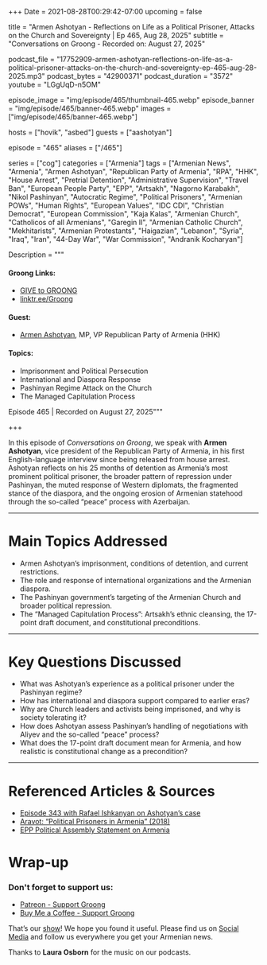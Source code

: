 +++
Date = 2021-08-28T00:29:42-07:00
upcoming = false

title = "Armen Ashotyan - Reflections on Life as a Political Prisoner, Attacks on the Church and Sovereignty | Ep 465, Aug 28, 2025"
subtitle = "Conversations on Groong - Recorded on: August 27, 2025"

podcast_file = "17752909-armen-ashotyan-reflections-on-life-as-a-political-prisoner-attacks-on-the-church-and-sovereignty-ep-465-aug-28-2025.mp3"
podcast_bytes = "42900371"
podcast_duration = "3572"
youtube = "LGgUqD-n5OM"

episode_image = "img/episode/465/thumbnail-465.webp"
episode_banner = "img/episode/465/banner-465.webp"
images = ["img/episode/465/banner-465.webp"]

hosts = ["hovik", "asbed"]
guests = ["aashotyan"]

episode = "465"
aliases = ["/465"]

series = ["cog"]
categories = ["Armenia"]
tags = ["Armenian News", "Armenia", "Armen Ashotyan", "Republican Party of Armenia", "RPA", "HHK", "House Arrest", "Pretrial Detention", "Administrative Supervision", "Travel Ban", "European People Party", "EPP", "Artsakh", "Nagorno Karabakh", "Nikol Pashinyan", "Autocratic Regime", "Political Prisoners", "Armenian POWs", "Human Rights", "European Values", "IDC CDI", "Christian Democrat", "European Commission", "Kaja Kalas", "Armenian Church", "Catholicos of all Armenians", "Garegin II", "Armenian Catholic Church", "Mekhitarists", "Armenian Protestants", "Haigazian", "Lebanon", "Syria", "Iraq", "Iran", "44-Day War", "War Commission", "Andranik Kocharyan"]

Description = """

#### Groong Links:
* [GIVE to GROONG](https://podcasts.groong.org/donate)
* [linktr.ee/Groong](https://linktr.ee/groong)

#### Guest:
* [Armen Ashotyan](/guest/ashotyan), MP, VP Republican Party of Armenia (HHK)

#### Topics:
* Imprisonment and Political Persecution
* International and Diaspora Response
* Pashinyan Regime Attack on the Church
* The Managed Capitulation Process


Episode 465 | Recorded on August 27, 2025"""

+++

In this episode of *Conversations on Groong*, we speak with **Armen Ashotyan**, vice president of the Republican Party of Armenia, in his first English-language interview since being released from house arrest. Ashotyan reflects on his 25 months of detention as Armenia’s most prominent political prisoner, the broader pattern of repression under Pashinyan, the muted response of Western diplomats, the fragmented stance of the diaspora, and the ongoing erosion of Armenian statehood through the so-called “peace” process with Azerbaijan.  

---

# Main Topics Addressed
- Armen Ashotyan’s imprisonment, conditions of detention, and current restrictions.  
- The role and response of international organizations and the Armenian diaspora.
- The Pashinyan government’s targeting of the Armenian Church and broader political repression.  
- The “Managed Capitulation Process”: Artsakh’s ethnic cleansing, the 17-point draft document, and constitutional preconditions.  

---

# Key Questions Discussed
- What was Ashotyan’s experience as a political prisoner under the Pashinyan regime?  
- How has international and diaspora support compared to earlier eras?  
- Why are Church leaders and activists being imprisoned, and why is society tolerating it?  
- How does Ashotyan assess Pashinyan’s handling of negotiations with Aliyev and the so-called “peace” process?  
- What does the 17-point draft document mean for Armenia, and how realistic is constitutional change as a precondition?  

---

# Referenced Articles & Sources
- [Episode 343 with Rafael Ishkanyan on Ashotyan’s case](https://podcasts.groong.org/343)  
- [Aravot: “Political Prisoners in Armenia” (2018)](https://en.aravot.am/2018/05/07/212112/)  
- [EPP Political Assembly Statement on Armenia](https://www.epp.eu/news/epp-political-assembly-meets-in-brussels)  




# Wrap-up

### **Don't forget to support us:**
* [Patreon - Support Groong](https://www.patreon.com/ann_groong)
* [Buy Me a Coffee - Support Groong](https://www.buymeacoffee.com/groong)


That’s our [show](https://podcasts.groong.org/)! We hope you found it useful. Please find us on [Social Media](https://linktr.ee/groong) and follow us everywhere you get your Armenian news.

Thanks to **Laura Osborn** for the music on our podcasts.

